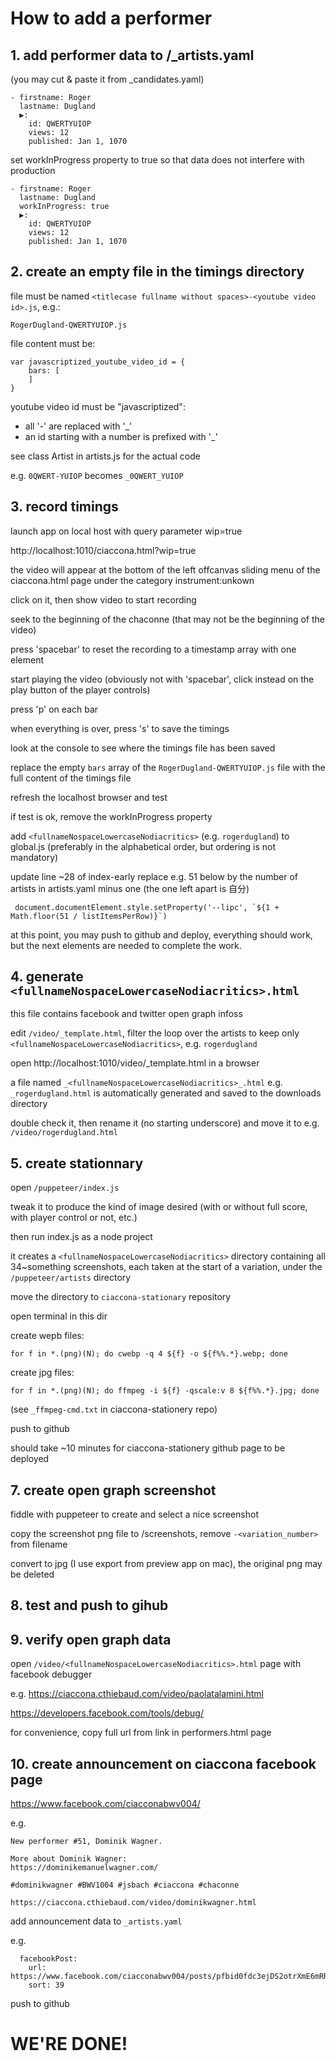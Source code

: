 # How to add a performer

## 1. add performer data to  /_artists.yaml

(you may cut & paste it from _candidates.yaml)


```
- firstname: Roger
  lastname: Dugland
  ▶:
    id: QWERTYUIOP
    views: 12
    published: Jan 1, 1070
```

set workInProgress property to true so that data does not interfere with production


```
- firstname: Roger
  lastname: Dugland
  workInProgress: true
  ▶:
    id: QWERTYUIOP
    views: 12
    published: Jan 1, 1070
```

## 2. create an empty file in the timings directory

file must be named `<titlecase fullname without spaces>-<youtube video id>.js`, e.g.:

```
RogerDugland-QWERTYUIOP.js
```

file content must be:

```
var javascriptized_youtube_video_id = {
    bars: [
    ]
}
```

youtube video id must be "javascriptized":

* all '-' are replaced with '_' 
* an id starting with a number is prefixed with '_' 

see class Artist in artists.js for the actual code

e.g. `0QWERT-YUIOP` becomes `_0QWERT_YUIOP`


## 3. record timings

launch app on local host with query parameter wip=true

http://localhost:1010/ciaccona.html?wip=true

the video will appear at the bottom of the left offcanvas sliding menu of the ciaccona.html page under the category instrument:unkown

click on it, then show video to start recording

seek to the beginning of the chaconne (that may not be the beginning of the video)

press 'spacebar' to reset the recording to a timestamp array with one element

start playing the video (obviously not with 'spacebar', click instead on the play button of the player controls)

press 'p' on each bar

when everything is over, press 's' to save the timings

look at the console to see where the timings file has been saved

replace the empty `bars` array of the `RogerDugland-QWERTYUIOP.js` file with the full content of the timings file

refresh the localhost browser and test

if test is ok, remove the workInProgress property

add `<fullnameNospaceLowercaseNodiacritics>` (e.g. `rogerdugland`) to global.js (preferably in the alphabetical order, but ordering is not mandatory)

update line ~28 of index-early replace e.g. 51 below by the number of artists in artists.yaml minus one (the one left apart is 自分)
```
 document.documentElement.style.setProperty('--lipc', `${1 + Math.floor(51 / listItemsPerRow)}`)
```

at this point, you may push to github and deploy, everything should work, but the next elements are needed to complete the work.

## 4. generate `<fullnameNospaceLowercaseNodiacritics>.html` 

this file contains facebook and twitter open graph infoss

edit `/video/_template.html`, filter the loop over the artists to keep only `<fullnameNospaceLowercaseNodiacritics>`, e.g. `rogerdugland`

open http://localhost:1010/video/_template.html in a browser

a file named `_<fullnameNospaceLowercaseNodiacritics>_.html` e.g. `_rogerdugland.html` is automatically generated and saved to the downloads directory

double check it, then rename it (no starting underscore) and move it to e.g. `/video/rogerdugland.html` 

## 5. create stationnary

open `/puppeteer/index.js`

tweak it to produce the kind of image desired (with or without full score, with player control or not, etc.)

then run index.js as a node project

it creates a `<fullnameNospaceLowercaseNodiacritics>` directory containing all 34~something screenshots, each taken at the start of a variation, under the `/puppeteer/artists` directory

move the directory to `ciaccona-stationary` repository

open terminal in this dir

create wepb files:
```
for f in *.(png)(N); do cwebp -q 4 ${f} -o ${f%%.*}.webp; done
```
create jpg files:
```
for f in *.(png)(N); do ffmpeg -i ${f} -qscale:v 8 ${f%%.*}.jpg; done
```

(see `_ffmpeg-cmd.txt` in ciaccona-stationery repo)

push to github

should take ~10 minutes for ciaccona-stationery github page to be deployed

## 7. create open graph screenshot

fiddle with puppeteer to create and select a nice screenshot

copy the screenshot png file to /screenshots, remove `-<variation_number>` from filename

convert to jpg (I use export from preview app on mac), the original png may be deleted

## 8. test and push to gihub

## 9. verify open graph data

open `/video/<fullnameNospaceLowercaseNodiacritics>.html` page with facebook debugger

e.g. https://ciaccona.cthiebaud.com/video/paolatalamini.html

https://developers.facebook.com/tools/debug/

for convenience, copy full url from link in performers.html page


## 10. create announcement on ciaccona facebook page

https://www.facebook.com/ciacconabwv004/

e.g.

```
New performer #51, Dominik Wagner.

More about Dominik Wagner:
https://dominikemanuelwagner.com/

#dominikwagner #BWV1004 #jsbach #ciaccona #chaconne

https://ciaccona.cthiebaud.com/video/dominikwagner.html
```

add announcement data to `_artists.yaml`

e.g.

```
  facebookPost:
    url: https://www.facebook.com/ciacconabwv004/posts/pfbid0fdc3ejDS2otrXmE6mRRZde8McgYAz62RRg7N7Vz5M3jRhydua9tD79hn4eHyTkuCl
    sort: 39
```

push to github

# WE'RE DONE!

